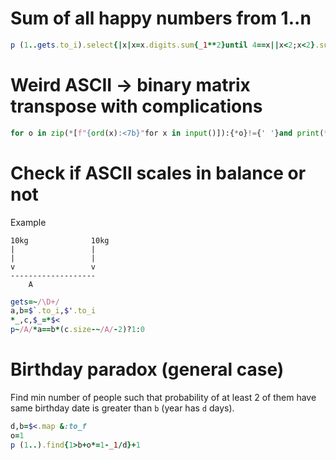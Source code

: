 # Sum of all happy numbers from 1..n

```ruby
p (1..gets.to_i).select{|x|x=x.digits.sum{_1**2}until 4==x||x<2;x<2}.sum
```

# Weird ASCII -> binary matrix transpose with complications

```python
for o in zip(*[f"{ord(x):<7b}"for x in input()]):{*o}!={' '}and print(*o,sep='')
```

# Check if ASCII scales in balance or not

Example

```
10kg              10kg
|                 |
|                 |
v                 v
-------------------
    A
```

```ruby
gets=~/\D+/
a,b=$`.to_i,$'.to_i
*_,c,$_=*$<
p~/A/*a==b*(c.size-~/A/-2)?1:0
```

# Birthday paradox (general case)

Find min number of people such that probability of at least 2 of them have same birthday date is greater than `b` (year has `d` days).

```ruby
d,b=$<.map &:to_f
o=1
p (1..).find{1>b+o*=1-_1/d}+1
```
